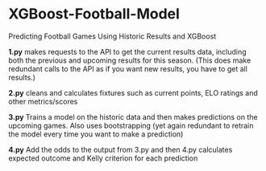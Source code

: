 # XGBoost-Football-Model
Predicting Football Games Using Historic Results and XGBoost


**1.py**
makes requests to the API to get the current results data, including both the previous and upcoming results for this season.
(This does make redundant calls to the API as if you want new results, you have to get all results.)

**2.py**
cleans and calculates fixtures such as current points, ELO ratings and other metrics/scores

**3.py**
Trains a model on the historic data and then makes predictions on the upcoming games. Also uses bootstrapping
(yet again redundant to retrain the model every time you want to make a prediction)

**4.py**
Add the odds to the output from 3.py and then 4.py calculates expected outcome and Kelly criterion for each prediction 
